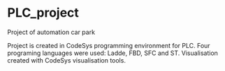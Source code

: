 # PLC_project
Project of automation car park

Project is created in CodeSys programming environment for PLC. 
Four programing languages were used: Ladde, FBD, SFC and ST.
Visualisation created with CodeSys visualisation tools.
